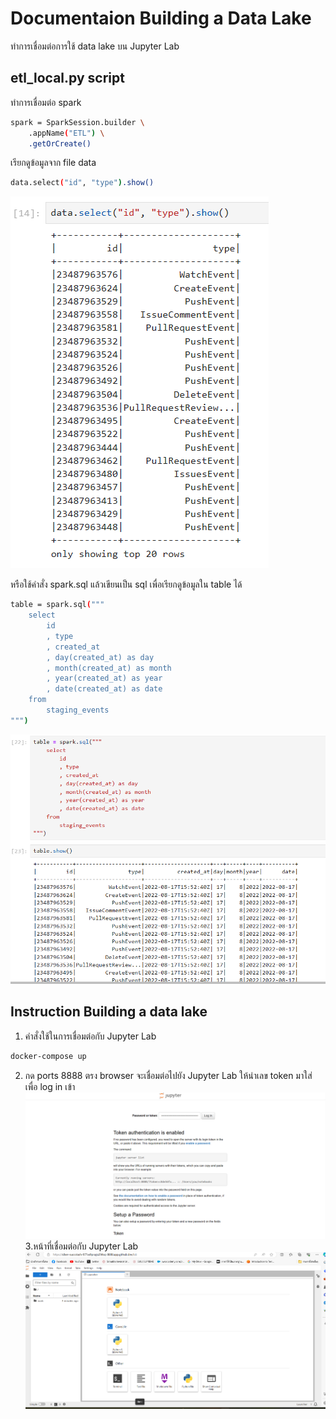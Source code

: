 # Documentaion Building a Data Lake
ทำการเชื่อมต่อการใช้ data lake บน Jupyter Lab
## etl_local.py script
ทำการเชื่อมต่อ spark 
```sh
spark = SparkSession.builder \
    .appName("ETL") \
    .getOrCreate()
```
เรียกดูข้อมูลจาก file data 
```sh
data.select("id", "type").show()
```
![Alt text](image_readme/pic3.png)

หรือใช้คำสั่ง spark.sql แล้วเขียนเป็น sql เพื่อเรียกดูข้อมูลใน table ได้
```sh
table = spark.sql("""
    select
        id
        , type
        , created_at
        , day(created_at) as day
        , month(created_at) as month
        , year(created_at) as year
        , date(created_at) as date
    from
        staging_events
""")
```
![Alt text](image_readme/pic4.png)


## Instruction Building a data lake ##
1. คำสั่งใช้ในการเชื่อมต่อกับ Jupyter Lab
```sh
docker-compose up
```
2. กด ports 8888 ตรง browser จะเชื่อมต่อไปยัง Jupyter Lab ให้นำเลข token มาใส่ เพื่อ log in เข้า
![Alt text](image_readme/pic1.png)
3.หน้าที่เชื่อมต่อกับ Jupyter Lab
![Alt text](image_readme/pic2.png)
